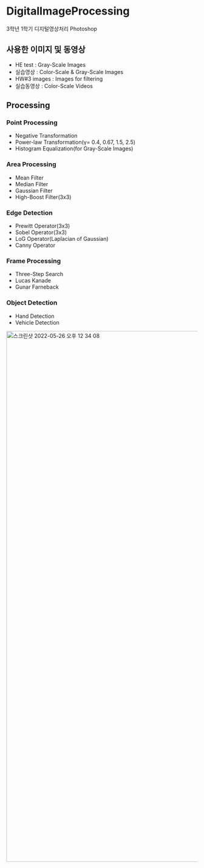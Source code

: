 # DigitalImageProcessing
3학년 1학기 디지털영상처리 Photoshop

## 사용한 이미지 및 동영상
- HE test : Gray-Scale Images
- 실습영상 : Color-Scale & Gray-Scale Images
- HW#3 images : Images for filtering
- 실습동영상 : Color-Scale Videos

## Processing
### Point Processing
- Negative Transformation
- Power-law Transformation(γ= 0.4, 0.67, 1.5, 2.5)
- Histogram Equalization(for Gray-Scale Images)
### Area Processing
- Mean Filter
- Median Filter
- Gaussian Filter
- High-Boost Filter(3x3)
### Edge Detection
- Prewitt Operator(3x3)
- Sobel Operator(3x3)
- LoG Operator(Laplacian of Gaussian)
- Canny Operator
### Frame Processing
- Three-Step Search
- Lucas Kanade
- Gunar Farneback
### Object Detection
- Hand Detection
- Vehicle Detection

<img width="1400" alt="스크린샷 2022-05-26 오후 12 34 08" src="https://user-images.githubusercontent.com/82302700/170411233-6b8fa457-062a-42fd-85ca-a1d16ceb0782.png">



